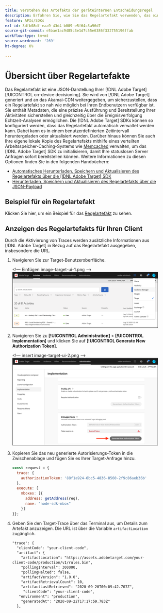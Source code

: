 ```yaml
---
title: Verstehen des Artefakts der geräteinternen Entscheidungsregel
description: Erfahren Sie, wie Sie das Regelartefakt verwenden, das eine JSON-Darstellung Ihrer -Aktivitäten  [!DNL Adobe Target] [!UICONTROL on-device decisioning].
feature: APIs/SDKs
exl-id: 3dfb08df-eaa9-43d4-b009-e5f64c3a96d7
source-git-commit: e5bae1ac9485c3e1d7c55e6386f332755196ffab
workflow-type: tm+mt
source-wordcount: '269'
ht-degree: 0%

---
```


# Übersicht über Regelartefakte

Das Regelartefakt ist eine JSON-Darstellung Ihrer [!DNL Adobe Target] [!UICONTROL on-device decisioning]. Sie wird von [!DNL Adobe Target] generiert und an das Akamai-CDN weitergegeben, um sicherzustellen, dass ein Regelartefakt so nah wie möglich bei Ihren Endbenutzern verfügbar ist. Sie enthält Metadaten, die eine präzise Ausführung und Bereitstellung Ihrer Aktivitäten sicherstellen und gleichzeitig über die Ereignisverfolgung Echtzeit-Analysen ermöglichen. Die [!DNL Adobe Target] SDKs können so konfiguriert werden, dass das Regelartefakt automatisch verwaltet werden kann. Dabei kann es in einem benutzerdefinierten Zeitintervall heruntergeladen oder aktualisiert werden. Darüber hinaus können Sie auch Ihre eigene lokale Kopie des Regelartefakts mithilfe eines verteilten Arbeitsspeicher-Caching-Systems wie [Memcached](https://memcached.org/) verwalten, um das [!DNL Adobe Target] SDK zu initialisieren, damit Ihre statuslosen Server Anfragen sofort bereitstellen können. Weitere Informationen zu diesen Optionen finden Sie in den folgenden Handbüchern:

* [Automatisches Herunterladen, Speichern und Aktualisieren des Regelartefakts über die  [!DNL Adobe Target] SDK](rule-artifact-sdk.md)
* [Herunterladen, Speichern und Aktualisieren des Regelartefakts über die JSON-Payload](rule-artifact-json.md)

## Beispiel für ein Regelartefakt

Klicken Sie hier, um ein Beispiel für das [Regelartefakt](rule-artifact-example.md) zu sehen.

## Anzeigen des Regelartefakts für Ihren Client

Durch die Aktivierung von Traces werden zusätzliche Informationen aus [!DNL Adobe Target] in Bezug auf das Regelartefakt ausgegeben, insbesondere die URL.

1. Navigieren Sie zur Target-Benutzeroberfläche.

   &lt;!— Einfügen image-target-ui-1.png —>
   ![ALT-Bild](assets/asset-rule-artifact-1.png)

1. Navigieren Sie zu **[!UICONTROL Administration]** > **[!UICONTROL Implementation]** und klicken Sie auf **[!UICONTROL Generate New Authorization Token]**.

   &lt;!— insert image-target-ui-2.png —>
   ![ALT-Bild](assets/asset-rule-artifact-2.png)

1. Kopieren Sie das neu generierte Autorisierungs-Token in die Zwischenablage und fügen Sie es Ihrer Target-Anfrage hinzu.

   ```javascript {line-numbers="true"}
   const request = {
     trace: {
       authorizationToken: '88f1a924-6bc5-4836-8560-2f9c86aeb36b'
     },
     execute: {
       mboxes: [{
         address: getAddress(req),
         name: "node-sdk-mbox"
       }]
   }};
   ```

1. Geben Sie den Target-Trace über das Terminal aus, um Details zum Artefakt anzuzeigen. Die URL ist über die Variable `artifactLocation` zugänglich.

   ```
   "trace": {
     "clientCode": "your-client-code",
     "artifact": {
       "artifactLocation": "https://assets.adobetarget.com/your-client-code/production/v1/rules.bin",
       "pollingInterval": 300000,
       "pollingHalted": false,
       "artifactVersion": "1.0.0",
       "artifactRetrievalCount": 10,
       "artifactLastRetrieved": "2020-09-20T00:09:42.707Z",
        "clientCode": "your-client-code",
      "environment": "production",
       "generatedAt": "2020-09-22T17:17:59.783Z"
     },
   ```
